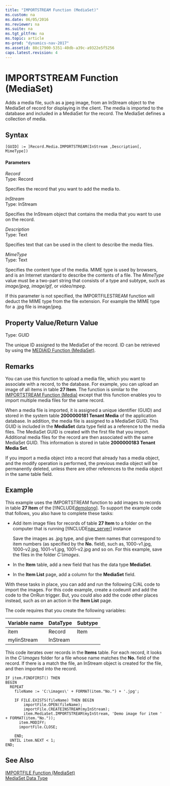 ```yaml
---
title: "IMPORTSTREAM Function (MediaSet)"
ms.custom: na
ms.date: 06/05/2016
ms.reviewer: na
ms.suite: na
ms.tgt_pltfrm: na
ms.topic: article
ms-prod: "dynamics-nav-2017"
ms.assetid: 88c17900-5351-40db-a39c-a9322e5f5256
caps.latest.revision: 4
---
```

# IMPORTSTREAM Function (MediaSet)
Adds a media file, such as a jpeg image, from an InStream object to the MediaSet of record for displaying in the client. The media is imported to the database and included in a MediaSet for the record. The MediaSet defines a collection of media.  
  
## Syntax  
  
```  
[GUID] := ]Record.Media.IMPORTSTREAM(InStream ,Description[, MimeType])  
```  
  
#### Parameters  
 *Record*  
 Type: Record  
  
 Specifies the record that you want to add the media to.  
  
 *InStream*  
 Type: InStream  
  
 Specifies the InStream object that contains the media that you want to use on the record.  
  
 *Description*  
 Type: Text  
  
 Specifies text that can be used in the client to describe the media files.  
  
 *MimeType*  
 Type: Text  
  
 Specifies the content type of the media. MIME type is used by browsers, and is an Internet standard to describe the contents of a file. The *MimeType* value must be a two-part string that consists of a type and subtype, such as *image/jpeg*, *image/gif*, or *video/mpeg*.  
  
 If this parameter is not specified, the IMPORTFILESTREAM function will deduct the MIME type from the file extension. For example the MIME type for a .jpg file is image/jpeg.  
  
## Property Value/Return Value  
 Type: GUID  
  
 The unique ID assigned to the MediaSet of the record. ID can be retrieved by using the [MEDIAID Function \(MediaSet\)](MEDIAID-Function--MediaSet-.md).  
  
## Remarks  
 You can use this function to upload a media file, which you want to associate with a record, to the database. For example, you can upload an image of all items in table **27 Item**. The function is similar to the [IMPORTSTREAM Function \(Media\)](IMPORTSTREAM-Function--Media-.md) except that this function enables you to import multiple media files for the same record.  
  
 When a media file is imported, it is assigned a unique identifier \(GUID\) and stored in the system table **2000000181 Tenant Media** of the application database. In addition, the media file is assigned to a MediaSet GUID. This GUID is included in the **MediaSet** data type field as a reference to the media files. The MediaSet GUID is created with the first file that you import. Additional media files for the record are then associated with the same MediaSet GUID. This information is stored in table **2000000183 Tenant Media Set**.  
  
 If you import a media object into a record that already has a media object, and the modify operation is performed, the previous media object will be permanently deleted, unless there are other references to the media object in the same table field.  
  
## Example  
 This example uses the IMPORTSTREAM function to add images to records in table **27 Item** of the [!INCLUDE[demolong](includes/demolong_md.md)]. To support the example code that follows, you also have to complete these tasks:  
  
-   Add item image files for records of table **27 Item** to a folder on the computer that is running [!INCLUDE[nav_server](includes/nav_server_md.md)] instance  
  
     Save the images as .jpg type, and give them names that correspond to item numbers \(as specified by the **No.** field\), such as, 1000-v1.jpg, 1000-v2.jpg, 1001-v1.jpg, 1001-v2.jpg and so on. For this example, save the files in the folder *C:\\images*.  
  
-   In the **Item** table, add a new field that has the data type **MediaSet**.  
  
-   In the **Item List** page, add a column for the **MediaSet** field.  
  
 With these tasks in place, you can add and run the following C/AL code to import the images. For this code example, create a codeunit and add the code to the OnRun trigger. But, you could also add the code other places instead, such as on an action in the **Item List** page.  
  
 The code requires that you create the following variables:  
  
|Variable name|DataType|Subtype|  
|-------------------|--------------|-------------|  
|item|Record|Item|  
|myIinStream|InStream||  
  
 This code iterates over records in the **Items** table. For each record, it looks in the *C:\\images* folder for a file whose name matches the **No.** field of the record. If there is a match the file, an InStream object is created for the file, and then imported into the record.  
  
```  
IF item.FINDFIRST() THEN  
BEGIN  
  REPEAT  
    fileName := 'C:\images\' + FORMAT(item."No.") + '.jpg';  
  
    IF FILE.EXISTS(fileName) THEN BEGIN  
        importFile.OPEN(fileName);  
        importFile.CREATEINSTREAM(myInStream);  
        item.MediaSet.IMPORTSTREAM(myInStream, 'Demo image for item ' + FORMAT(item."No."));  
      item.MODIFY;  
      importFile.CLOSE;  
  
    END;  
  UNTIL item.NEXT < 1;  
END;  
```  
  
## See Also  
 [IMPORTFILE Function \(MediaSet\)](IMPORTFILE-Function--MediaSet-.md)   
 [MediaSet Data Type](MediaSet-Data-Type.md)